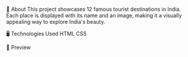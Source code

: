 
📌 About
This project showcases 12 famous tourist destinations in India. Each place is displayed with its name and an image, making it a visually appealing way to explore India's beauty.

🖥️ Technologies Used
HTML
CSS

🎨 Preview
